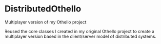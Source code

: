 # DistributedOthello
Multiplayer version of my Othello project

Reused the core classes I created in my original Othello project to create a multiplayer version based in the client/server model of distributed systems.

